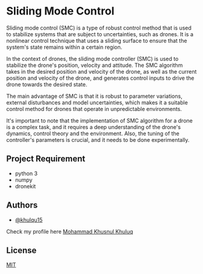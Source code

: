 
# Sliding Mode Control

Sliding mode control (SMC) is a type of robust control method that is used to stabilize systems that are subject to uncertainties, such as drones. It is a nonlinear control technique that uses a sliding surface to ensure that the system's state remains within a certain region.

In the context of drones, the sliding mode controller (SMC) is used to stabilize the drone's position, velocity and attitude. The SMC algorithm takes in the desired position and velocity of the drone, as well as the current position and velocity of the drone, and generates control inputs to drive the drone towards the desired state.

The main advantage of SMC is that it is robust to parameter variations, external disturbances and model uncertainties, which makes it a suitable control method for drones that operate in unpredictable environments.

It's important to note that the implementation of SMC algorithm for a drone is a complex task, and it requires a deep understanding of the drone's dynamics, control theory and the environment. Also, the tuning of the controller's parameters is crucial, and it needs to be done experimentally.



## Project Requirement

- python 3
- numpy
- dronekit
    
## Authors

- [@khulqu15](https://github.com/khulqu15)

Check my profile here [Mohammad Khusnul Khuluq](http://ninnoelka.ee.student.pens.ac.id/)


## License

[MIT](https://choosealicense.com/licenses/mit/)

